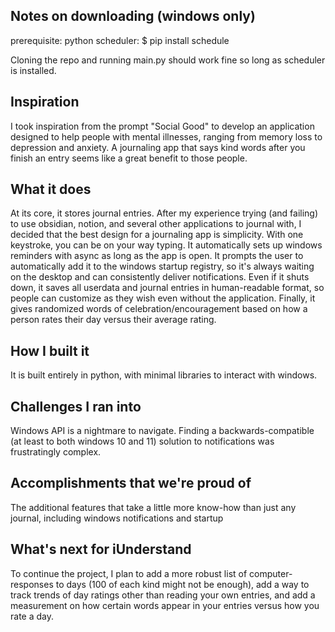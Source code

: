 ## Notes on downloading (windows only)
prerequisite:
python scheduler:
 $ pip install schedule

Cloning the repo and running main.py should work fine so long as scheduler is installed.


## Inspiration
I took inspiration from the prompt "Social Good" to develop an application designed to help people with mental illnesses, ranging from memory loss to depression and anxiety. A journaling app that says kind words after you finish an entry seems like a great benefit to those people.

## What it does
At its core, it stores journal entries. After my experience trying (and failing) to use obsidian, notion, and several other applications to journal with, I decided that the best design for a journaling app is simplicity. With one keystroke, you can be on your way typing. It automatically sets up windows reminders with async as long as the app is open. It prompts the user to automatically add it to the windows startup registry, so it's always waiting on the desktop and can consistently deliver notifications. Even if it shuts down, it saves all userdata and journal entries in human-readable format, so people can customize as they wish even without the application. Finally, it gives randomized words of celebration/encouragement based on how a person rates their day versus their average rating.

## How I built it
It is built entirely in python, with minimal libraries to interact with windows.

## Challenges I ran into
Windows API is a nightmare to navigate. Finding a backwards-compatible (at least to both windows 10 and 11) solution to notifications was frustratingly complex. 

## Accomplishments that we're proud of
The additional features that take a little more know-how than just any journal, including windows notifications and startup

## What's next for iUnderstand
To continue the project, I plan to add a more robust list of computer-responses to days (100 of each kind might not be enough), add a way to track trends of day ratings other than reading your own entries, and add a measurement on how certain words appear in your entries versus how you rate a day. 
